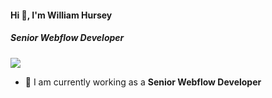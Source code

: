 #### Hi 👋, I'm William Hursey
##### **Senior Webflow Developer**

[![](https://visitcount.itsvg.in/api?id=williamhursey1113&icon=0&color=9)](https://visitcount.itsvg.in)

- 🔭 I am currently working as a **Senior Webflow Developer**
